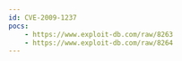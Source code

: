 ```yaml
---
id: CVE-2009-1237
pocs:
    - https://www.exploit-db.com/raw/8263
    - https://www.exploit-db.com/raw/8264
---
```


